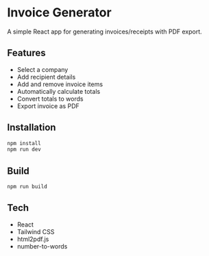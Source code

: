 # Invoice Generator

A simple React app for generating invoices/receipts with PDF export.

## Features

-   Select a company
-   Add recipient details
-   Add and remove invoice items
-   Automatically calculate totals
-   Convert totals to words
-   Export invoice as PDF

## Installation

``` bash
npm install
npm run dev
```

## Build

``` bash
npm run build
```

## Tech

-   React
-   Tailwind CSS
-   html2pdf.js
-   number-to-words
